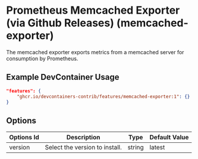 
# Prometheus Memcached Exporter (via Github Releases) (memcached-exporter)

The memcached exporter exports metrics from a memcached server for consumption by Prometheus.

## Example DevContainer Usage

```json
"features": {
    "ghcr.io/devcontainers-contrib/features/memcached-exporter:1": {}
}
```

## Options

| Options Id | Description | Type | Default Value |
|-----|-----|-----|-----|
| version | Select the version to install. | string | latest |


